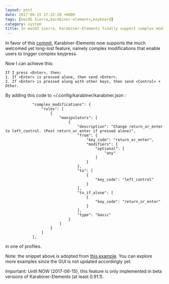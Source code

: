 ```yaml
---
layout: post
date: 2017-06-15 17:22:20 +0800
tags: [macOS Sierra,karabiner-elements,keyboard]
category: system
title: In macOS Sierra, Karabiner-Elements finally support complex modifications
---
```


In favor of this [commit](https://github.com/tekezo/Karabiner-Elements/commit/f37815dcf58fd1e91d3cd3d154c2ed3749a2510e), Karabiner-Elements now supports the much welcomed yet long-lost feature, namely complex modifications that enable users to trigger complex keypress.

Now I can achieve this:
```
If I press <Enter>, then:
1. If <Enter> is pressed alone, then send <Enter>.
2. If <Enter> is pressed along with other keys, then send <Control> + Other.
```

By adding this code to ~/.config/karabiner/karabiner.json :
```
            "complex_modifications": {
                "rules": [
                    {
                        "manipulators": [
                            {
                                "description": "Change return_or_enter to left_control. (Post return_or_enter if pressed alone)",
                                "from": {
                                    "key_code": "return_or_enter",
                                    "modifiers": {
                                        "optional": [
                                            "any"
                                        ]
                                    }
                                },
                                "to": [
                                    {
                                        "key_code": "left_control"
                                    }
                                ],
                                "to_if_alone": [
                                    {
                                        "key_code": "return_or_enter"
                                    }
                                ],
                                "type": "basic"
                            }
                        ]
                    }
                ]
            },
```
in one of profiles.

Note: the snippet above is adopted from [this example](https://github.com/tekezo/Karabiner-Elements/blob/61df6ff04ce34adf1cbb00cfd7c5dd49c14c0889/examples/spacebar_to_shift.json). You can explore more examples since the GUI is not updated accordingly yet.

Important: Until NOW (2017-06-15), this feature is only implemented in beta versions of Karabiner-Elements (at least 0.91.1).
